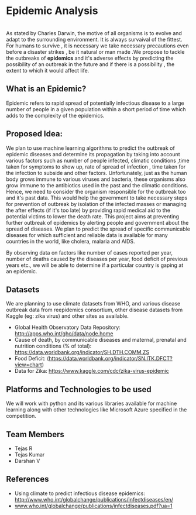 # Epidemic Analysis
<br>
As stated by Charles Darwin, the motive of all organisms is to evolve and adapt to the surrounding environment. It is always survaival of the fittest. For humans to survive , it is necessary we take necessary precautions even before a disaster strikes , be it natural or man made .We propose to tackle the outbreaks of <b>epidemics</b> and it's adverse effects by predicting the possibility of an outbreak in the future and if there is a possibility , the extent to which it would affect life.

## What is an Epidemic?
Epidemic refers to rapid spread of potentially infectious disease to a large number of people in a given population within a 
short period of time which adds to the complexity of the epidemics.

## Proposed Idea:
We plan to use machine learning algorithms to predict the outbreak of epidemic diseases and determine its propagation by taking into account various factors such as number of people infected, climatic conditions ,time taken for symptoms to show up, rate of spread of infection , time taken for the infection to subside and other factors. Unfortunately, just as the human body grows immune to various viruses and bacteria, these organisms also grow immune to the antibiotics used in the past and the climatic conditions. Hence, we need to consider the organism responsible for the outbreak too and it's past data. This would help the government to take necessary steps for prevention of outbreak by isolation of the infected masses or managing the after effects (if it's too late) by providing rapid medical aid to the potential victims to lower the death rate. This project aims at preventing further outbreak of epidemics by alerting people and government about the spread of diseases. We plan to predict the spread of specific communicable diseases for which sufficient and reliable data is available for many countries in the world, like cholera, malaria and AIDS. 

By observing data on factors like number of cases reported per year, number of deaths caused by the diseases per year, food deficit of previous years etc., we will be able to determine if a particular country is gaping at an epidemic.

## Datasets
We are planning to use climate datasets from WHO, and various disease outbreak data from reepidemics consortium, other disease datasets from Kaggle (eg: zika virus) and other sites as available.

* Global Health Observatory Data Repository: http://apps.who.int/gho/data/node.home
* Cause of death, by communicable diseases and maternal, prenatal and nutrition conditions (% of total): https://data.worldbank.org/indicator/SH.DTH.COMM.ZS
* Food Deficit: (https://data.worldbank.org/indicator/SN.ITK.DFCT?view=chart)
* Data for Zika: https://www.kaggle.com/cdc/zika-virus-epidemic

## Platforms and Technologies to be used
We will work with python and its various libraries available for machine learning along with other technologies like Microsoft Azure specified in the competition.

## Team Members
* Tejas R
* Tejas Kumar
* Darshan V

## References
* Using climate to predict infectious disease epidemics: http://www.who.int/globalchange/publications/infectdiseases/en/
* www.who.int/globalchange/publications/infectdiseases.pdf?ua=1

